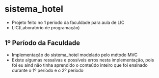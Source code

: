 # sistema_hotel
- Projeto feito no 1 periodo da faculdade para aula de LIC
- LIC(Laboratório de programação)
 ## 1º Período da Faculdade
 - Implementação do sistema_hotel modelado pelo método MVC
 - Existe algumas ressalvas e possíveis erros nesta implementação, pois foi eu aind não tinha aprendido o conteúdo inteiro que foi ensinado durante o 1º período e o 2º período
